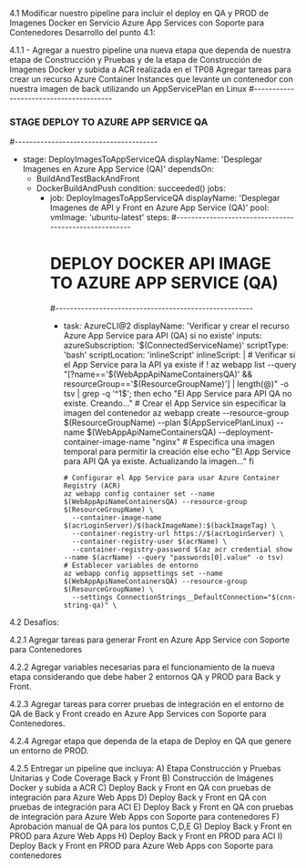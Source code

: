 4.1 Modificar nuestro pipeline para incluir el deploy en QA y PROD de Imagenes Docker en Servicio Azure App Services con Soporte para Contenedores
Desarrollo del punto 4.1:

4.1.1 - Agregar a nuestro pipeline una nueva etapa que dependa de nuestra etapa de Construcción y Pruebas y de la etapa de Construcción de Imagenes Docker y subida a ACR realizada en el TP08
Agregar tareas para crear un recurso Azure Container Instances que levante un contenedor con nuestra imagen de back utilizando un AppServicePlan en Linux
  #---------------------------------------
  ### STAGE DEPLOY TO AZURE APP SERVICE QA
  #---------------------------------------
  - stage: DeployImagesToAppServiceQA
    displayName: 'Desplegar Imagenes en Azure App Service (QA)'
    dependsOn: 
    - BuildAndTestBackAndFront
    - DockerBuildAndPush
    condition: succeeded()
    jobs:
      - job: DeployImagesToAppServiceQA
        displayName: 'Desplegar Imagenes de API y Front en Azure App Service (QA)'
        pool:
          vmImage: 'ubuntu-latest'
        steps:
          #------------------------------------------------------
          # DEPLOY DOCKER API IMAGE TO AZURE APP SERVICE (QA)
          #------------------------------------------------------
          - task: AzureCLI@2
            displayName: 'Verificar y crear el recurso Azure App Service para API (QA) si no existe'
            inputs:
              azureSubscription: '$(ConnectedServiceName)'
              scriptType: 'bash'
              scriptLocation: 'inlineScript'
              inlineScript: |
                # Verificar si el App Service para la API ya existe
                if ! az webapp list --query "[?name=='$(WebAppApiNameContainersQA)' && resourceGroup=='$(ResourceGroupName)'] | length(@)" -o tsv | grep -q '^1$'; then
                  echo "El App Service para API QA no existe. Creando..."
                  # Crear el App Service sin especificar la imagen del contenedor
                  az webapp create --resource-group $(ResourceGroupName) --plan $(AppServicePlanLinux) --name $(WebAppApiNameContainersQA) --deployment-container-image-name "nginx"  # Especifica una imagen temporal para permitir la creación
                else
                  echo "El App Service para API QA ya existe. Actualizando la imagen..."
                fi
  
                # Configurar el App Service para usar Azure Container Registry (ACR)
                az webapp config container set --name $(WebAppApiNameContainersQA) --resource-group $(ResourceGroupName) \
                  --container-image-name $(acrLoginServer)/$(backImageName):$(backImageTag) \
                  --container-registry-url https://$(acrLoginServer) \
                  --container-registry-user $(acrName) \
                  --container-registry-password $(az acr credential show --name $(acrName) --query "passwords[0].value" -o tsv)
                # Establecer variables de entorno
                az webapp config appsettings set --name $(WebAppApiNameContainersQA) --resource-group $(ResourceGroupName) \
                  --settings ConnectionStrings__DefaultConnection="$(cnn-string-qa)" \

            
4.2 Desafíos:

4.2.1 Agregar tareas para generar Front en Azure App Service con Soporte para Contenedores



4.2.2 Agregar variables necesarias para el funcionamiento de la nueva etapa considerando que debe haber 2 entornos QA y PROD para Back y Front.



4.2.3 Agregar tareas para correr pruebas de integración en el entorno de QA de Back y Front creado en Azure App Services con Soporte para Contenedores.



4.2.4 Agregar etapa que dependa de la etapa de Deploy en QA que genere un entorno de PROD.



4.2.5 Entregar un pipeline que incluya:
A) Etapa Construcción y Pruebas Unitarias y Code Coverage Back y Front
B) Construcción de Imágenes Docker y subida a ACR
C) Deploy Back y Front en QA con pruebas de integración para Azure Web Apps
D) Deploy Back y Front en QA con pruebas de integración para ACI
E) Deploy Back y Front en QA con pruebas de integración para Azure Web Apps con Soporte para contenedores
F) Aprobación manual de QA para los puntos C,D,E
G) Deploy Back y Front en PROD para Azure Web Apps
H) Deploy Back y Front en PROD para ACI
I) Deploy Back y Front en PROD para Azure Web Apps con Soporte para contenedores
